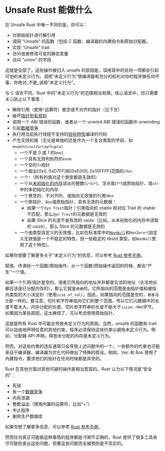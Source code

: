 # Unsafe Rust 能做什么

在 Unsafe Rust 中唯一不同的是，你可以：

- 对原始指针进行解引用
- 调用 “Unsafe” 的函数（包括 C 函数、编译器的内建指令和原始分配器。
- 实现 “Unsafe” trait
- 访问或者修改可变的静态变量
- 访问 “union” 的字段

这就是全部了。这些操作被归入 unsafe 的原因是，误用其中的任何一项都会引起可怕的未定义行为。调用“未定义行为”使编译器有充分的权利对你的程序做任何坏事。你绝对_不能_调用“未定义行为”。

与 C 语言不同，Rust 中的“未定义行为”的范围相当有限。核心语言中，你只需要关心防止以下事情：

- 解除引用（使用`*`运算符）悬空或不对齐的指针（见下文）
- 破坏[指针别名规则][pointer aliasing rules]
- 调用一个 ABI 错误的函数，或者从一个 unwind ABI 错误的函数中 unwinding
- 引起[数据竞争][race]
- 执行用当前执行线程不支持的[目标特性][target features]编译的代码
- 产生无效的值（无论是单独的还是作为一个复合类型的字段，如`enum`/`struct`/`array`/`tuple`）
  - 一个不是 0 或 1 的`bool`
  - 一个具有无效判别符的`enum`
  - 一个空的`fn`指针
  - 一个超出[0x0, 0xD7FF]和[0xE000, 0x10FFFF]范围的`char`
  - 一个`!`（所有的值对这个类型都是无效的）
  - 一个从[未初始化的内存][uninitialized memory]读出的整数(`i*`/`u*`)、浮点值(`f*`)或原始指针，或`str`中的未初始化的内存
  - 一个悬空的、不对齐的、或指向无效值的引用/`Box`
  - 一个胖指针、`Box`或原始指针，具有无效的元数据：
    - 如果一个`dyn Trait`指针 / 引用指向的 vtable 和对应 Trait 的 vtable 不匹配，那么`dyn Trait`的元数据是无效的
    - 如果 Slice 的长度不是有效的 usize（比如，从未初始化的内存中读取的 usize），那么 Slice 的元数据是无效的
  - 一个由类型自定义的无效值，比如在标准库中的[`NonNull`]和`NonZero*`(自定义无效值是一个不稳定的特性，但一些稳定的 libstd 类型，如`NonNull`使用了这个特性)。

如果你想要了解更多关于“未定义行为”的信息，可以参考 [Rust 参考手册](https://www.rustwiki.org.cn/zh-CN/reference/behavior-considered-undefined.html)。

赋值、传递给一个函数/原始操作、从一个函数/原始操作返回的时候，都会“产生”一个值。

如果一个引用/指针是空的，或者它所指向的地址并非都是合法的地址（合法地址都应该是已分配内存的），那么它就是`悬垂`的。它所指向的范围是由指针值和被指向类型的大小决定的（使用`size_of_val`）。因此，如果指向的范围是空的，`悬垂`与`空`是一样的。要注意，切片和字符串指向它们的整个范围，所以它们元数据中的长度不能太大。内存分配的长度、切片和字符串的长度不能大于`isize::MAX`字节。如果因为某些原因，这太麻烦了，可以考虑使用原始指针。

这就是所有 Rust 中可能会导致未定义行为的原因。当然，unsafe 的函数和 trait 可以自由地声明任意的其他约束，程序必须保持这些约束以避免未定义行为。例如，分配器 API 声明，释放未分配的内存是未定义行为。

然而，对这些约束的违反通常只会导致上述问题中的一个，一些额外的约束也可能来自于编译器，编译器为优化代码做出了特殊的假设。例如，Vec 和 Box 使用了内建指令，要求他们的指针在任何时候都是非空的。

Rust 在其他方面对其他可疑的操作是相当宽容的。Rust 认为以下情况是“安全的”：

- 死锁
- 有一个[数据竞争][race]
- 内存泄漏
- 整数溢出（使用内置的运算符，比如“+”）
- 中止程序
- 删除生产数据库

如果你想了解更多信息，可以参考 [Rust 参考手册](https://www.rustwiki.org.cn/zh-CN/reference/behavior-not-considered-unsafe.html)。

然而任何真正可能做这种事情的程序都是*可能*不正确的，Rust 提供了很多工具来尽可能检查出这些问题，但要这些问题完全被预防是不现实的。

[pointer aliasing rules]: references.html
[uninitialized memory]: uninitialized.html
[race]: races.html
[target features]: https://doc.rust-lang.org/reference/attributes/codegen.html#the-target_feature-attribute
[`nonnull`]: https://doc.rust-lang.org/std/ptr/struct.NonNull.html
